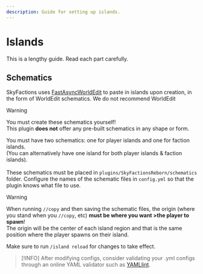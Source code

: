 ```yaml
---
description: Guide for setting up islands.
---
```


# Islands
This is a lengthy guide. Read each part carefully.

## Schematics

SkyFactions uses [FastAsyncWorldEdit](https://www.spigotmc.org/resources/fastasyncworldedit.13932/) to paste in islands upon creation, in the form of WorldEdit schematics. We do not recommend WorldEdit 

>[!WARNING]
>You must create these schematics yourself!\
>This plugin **does not** offer any pre-built schematics in any shape or form.

You must have two schematics: one for player islands and one for faction islands.\
(You can alternatively have one island for both player islands & faction islands).\
\
These schematics must be placed in `plugins/SkyFactionsReborn/schematics` folder. Configure the names of the schematic files in `config.yml` so that the plugin knows what file to use.

>[!WARNING]
>When running `//copy` and then saving the schematic files, the origin (where you stand when you `//copy`, etc) **must be where you want >the player to spawn**!\
>The origin will be the center of each island region and that is the same position where the player spawns on their island.

Make sure to run `/island reload` for changes to take effect.

>[!INFO]
>After modifying configs, consider validating your .yml configs through an online YAML validator such as [YAMLlint](https://www.yamllint.com/).